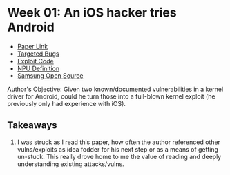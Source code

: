 # Week 01: An iOS hacker tries Android

* [Paper Link](https://googleprojectzero.blogspot.com/2020/12/an-ios-hacker-tries-android.html)
* [Targeted Bugs](https://bugs.chromium.org/p/project-zero/issues/detail?id=2073)
* [Exploit Code](https://bugs.chromium.org/p/project-zero/issues/detail?id=2073#c1)
* [NPU Definition](https://www.samsung.com/global/galaxy/what-is/npu/)
* [Samsung Open Source](https://opensource.samsung.com/uploadSearch?searchValue=sm-g973f)

Author's Objective: Given two known/documented vulnerabilities in a kernel driver for Android, could he turn those into a full-blown kernel exploit (he previously only had experience with iOS).





## Takeaways

1. I was struck as I read this paper, how often the author referenced other vulns/exploits as idea fodder for his next step or as a means of getting un-stuck. This really drove home to me the value of reading and deeply understanding existing attacks/vulns.

